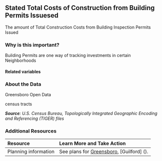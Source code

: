 ## Stated Total Costs of Construction from Building Permits Issuesed
The amount of Total Construction Costs from Building Inspection Permits Issued

### Why is this important?
Building Permits are one way of tracking investments in certain Neighborhoods

#### Related variables


### About the Data
Greensboro Open Data

census tracts 

_**Source**: U.S. Census Bureau, Topologically Integrated Geographic Encoding and Referencing (TIGER) files_

### Additional Resources
| Resource | Learn More and Take Action | 
|:--- | :--- |
|Planning information| See plans for [Greensboro](), [Guilford] ().
